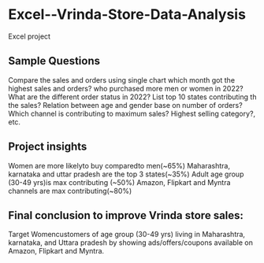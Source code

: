 # Excel--Vrinda-Store-Data-Analysis
Excel project

##  Sample Questions ##
Compare the sales and orders using single chart
which month got the highest sales and orders?
who purchased more men or women in 2022?
What are the different order status in 2022?
List top 10 states contributing th the sales?
Relation between age and gender base on number of orders?
Which channel is contributing to maximum sales?
Highest selling category?, etc.

## Project insights ##
Women are more likelyto buy comparedto men(~65%)
Maharashtra, karnataka and uttar pradesh are the top 3 states(~35%)
Adult age group (30-49 yrs)is max contributing (~50%)
Amazon, Flipkart and Myntra channels are max contributing(~80%)

## Final conclusion to improve Vrinda store sales:
Target Womencustomers of age group (30-49 yrs) living in Maharashtra, karnataka, and Uttara pradesh by showing 
ads/offers/coupons available on Amazon, Flipkart and Myntra.
